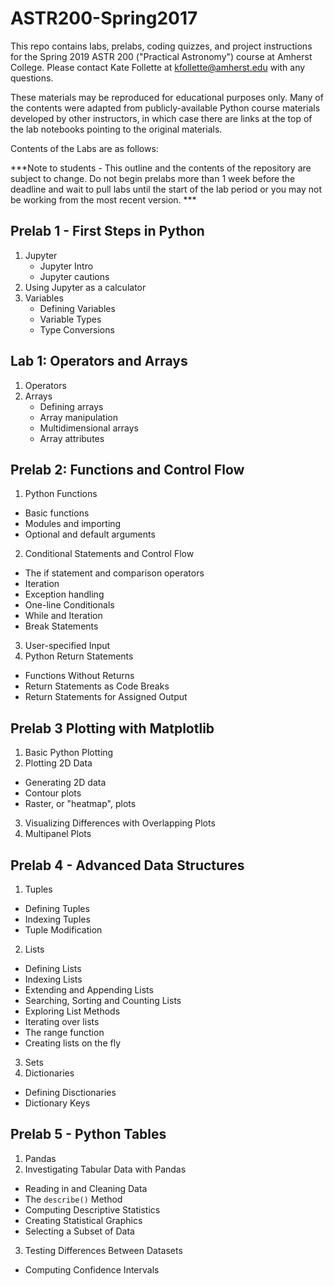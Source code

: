 # ASTR200-Spring2017

This repo contains labs, prelabs, coding quizzes, and project instructions for the Spring 2019 ASTR 200 ("Practical Astronomy") course at Amherst College. Please contact Kate Follette at kfollette@amherst.edu with any questions. 

These materials may be reproduced for educational purposes only. Many of the contents were adapted from publicly-available Python course materials developed by other instructors, in which case there are links at the top of the lab notebooks pointing to the original materials.  

Contents of the Labs are as follows:

***Note to students - This outline and the contents of the repository are subject to change. Do not begin prelabs more than 1 week before the deadline and wait to pull labs until the start of the lab period or you may not be working from the most recent version. ***

## Prelab 1 -  First Steps in Python
1. Jupyter 
   * Jupyter Intro
   * Jupyter cautions
2. Using Jupyter as a calculator
3. Variables
   * Defining Variables
   * Variable Types
   * Type Conversions

## Lab 1: Operators and Arrays
1. Operators
2. Arrays
    * Defining arrays
    * Array manipulation
    * Multidimensional arrays
    * Array attributes
    
## Prelab 2: Functions and Control Flow
1. Python Functions
  * Basic functions
  * Modules and importing
  * Optional and default arguments
2. Conditional Statements and Control Flow
  * The if statement and comparison operators
  * Iteration
  * Exception handling
  * One-line Conditionals
  * While and Iteration
  * Break Statements
3. User-specified Input
4. Python Return Statements
  * Functions Without Returns
  * Return Statements as Code Breaks
  * Return Statements for Assigned Output

## Prelab 3 Plotting with Matplotlib
1. Basic Python Plotting
2. Plotting 2D Data  
  * Generating 2D data  
  * Contour plots  
  * Raster, or "heatmap", plots  
3. Visualizing Differences with Overlapping Plots
4. Multipanel Plots

## Prelab 4 -  Advanced Data Structures
1. Tuples
  * Defining Tuples
  * Indexing Tuples
  * Tuple Modification
2. Lists
  * Defining Lists
  * Indexing Lists
  * Extending and Appending Lists
  * Searching, Sorting and Counting Lists
  * Exploring List Methods
  * Iterating over lists
  * The range function
  * Creating lists on the fly
3. Sets
4. Dictionaries
 * Defining Disctionaries
 * Dictionary Keys
 
## Prelab 5 - Python Tables
1. Pandas
2. Investigating Tabular Data with Pandas
  * Reading in and Cleaning Data
  * The `describe()` Method
  * Computing Descriptive Statistics
  * Creating Statistical Graphics
  * Selecting a Subset of Data
3. Testing Differences Between Datasets
  * Computing Confidence Intervals


